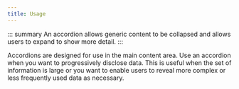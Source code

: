 ```yaml
---
title: Usage
---
```


::: summary
An accordion allows generic content to be collapsed and allows users to expand to show more detail.
:::

Accordions are designed for use in the main content area. Use an accordion when you want to progressively disclose data. This is useful when the set of information is large or you want to enable users to reveal more complex or less frequently used data as necessary.
